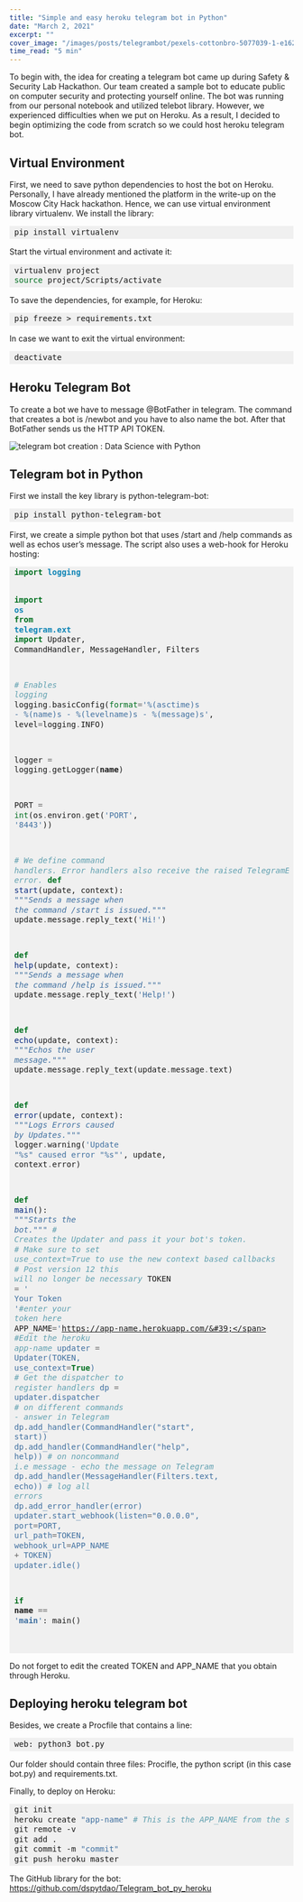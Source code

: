 ```yaml
---
title: "Simple and easy heroku telegram bot in Python"
date: "March 2, 2021"
excerpt: ""
cover_image: "/images/posts/telegrambot/pexels-cottonbro-5077039-1-e1629301426265.jpg"
time_read: "5 min"
---
```


To begin with, the idea for creating a telegram bot came up during Safety & Security Lab Hackathon. Our team created a sample bot to educate public on computer security and protecting yourself online. The bot was running from our personal notebook and utilized telebot library. However, we experienced difficulties when we put on Heroku. As a result, I decided to begin optimizing the code from scratch so we could host heroku telegram bot.

## Virtual Environment

First, we need to save python dependencies to host the bot on Heroku. Personally, I have already mentioned the platform in the write-up on the Moscow City Hack hackathon. Hence, we can use virtual environment library virtualenv. We install the library:

<div style="background: #f0f0f0; overflow:auto;width:auto;border-width:.1em .1em .1em .8em;padding:.2em .6em;"><pre style="margin: 0; line-height: 125%">pip install virtualenv
</pre></div>

Start the virtual environment and activate it:

<div style="background: #f0f0f0; overflow:auto;width:auto;border-width:.1em .1em .1em .8em;padding:.2em .6em;"><pre style="margin: 0; line-height: 125%">virtualenv project
<span style="color: #007020">source </span>project/Scripts/activate
</pre></div>

To save the dependencies, for example, for Heroku:

<div style="background: #f0f0f0; overflow:auto;width:auto;border-width:.1em .1em .1em .8em;padding:.2em .6em;"><pre style="margin: 0; line-height: 125%">pip freeze &gt; requirements.txt
</pre></div>

In case we want to exit the virtual environment:

<div style="background: #f0f0f0; overflow:auto;width:auto;border-width:.1em .1em .1em .8em;padding:.2em .6em;"><pre style="margin: 0; line-height: 125%">deactivate
</pre></div>

## Heroku Telegram Bot

To create a bot we have to message @BotFather in telegram. The command that creates a bot is /newbot and you have to also name the bot. After that BotFather sends us the HTTP API TOKEN.

![telegram bot creation : Data Science with Python](/images/posts/telegrambot/image-7.png)

## Telegram bot in Python

First we install the key library is python-telegram-bot:

<div style="background: #f0f0f0; overflow:auto;width:auto;border-width:.1em .1em .1em .8em;padding:.2em .6em;"><pre style="margin: 0; line-height: 125%">pip install python-telegram-bot
</pre></div>

First, we create a simple python bot that uses /start and /help commands as well as echos user’s message. The script also uses a web-hook for Heroku hosting:

<!-- HTML generated using hilite.me --><div style="background: #f0f0f0; overflow:auto;width:auto;border-width:.1em .1em .1em .8em;padding:.2em .6em;"><pre style="margin: 0; line-height: 125%"><span style="color: #007020; font-weight: bold">import</span> <span style="color: #0e84b5; font-weight: bold">logging</span>

<span style="color: #007020; font-weight: bold">import</span> <span style="color: #0e84b5; font-weight: bold">os</span>
<span style="color: #007020; font-weight: bold">from</span> <span style="color: #0e84b5; font-weight: bold">telegram.ext</span> <span style="color: #007020; font-weight: bold">import</span> Updater, CommandHandler, MessageHandler, Filters

<span style="color: #60a0b0; font-style: italic"># Enables logging</span>
logging<span style="color: #666666">.</span>basicConfig(<span style="color: #007020">format</span><span style="color: #666666">=</span><span style="color: #4070a0">&#39;%(asctime)s - %(name)s - %(levelname)s - %(message)s&#39;</span>,
level<span style="color: #666666">=</span>logging<span style="color: #666666">.</span>INFO)

logger <span style="color: #666666">=</span> logging<span style="color: #666666">.</span>getLogger(**name**)

PORT <span style="color: #666666">=</span> <span style="color: #007020">int</span>(os<span style="color: #666666">.</span>environ<span style="color: #666666">.</span>get(<span style="color: #4070a0">&#39;PORT&#39;</span>, <span style="color: #4070a0">&#39;8443&#39;</span>))

<span style="color: #60a0b0; font-style: italic"># We define command handlers. Error handlers also receive the raised TelegramError object in error.</span>
<span style="color: #007020; font-weight: bold">def</span> <span style="color: #06287e">start</span>(update, context):
<span style="color: #4070a0; font-style: italic">&quot;&quot;&quot;Sends a message when the command /start is issued.&quot;&quot;&quot;</span>
update<span style="color: #666666">.</span>message<span style="color: #666666">.</span>reply_text(<span style="color: #4070a0">&#39;Hi!&#39;</span>)

<span style="color: #007020; font-weight: bold">def</span> <span style="color: #06287e">help</span>(update, context):
<span style="color: #4070a0; font-style: italic">&quot;&quot;&quot;Sends a message when the command /help is issued.&quot;&quot;&quot;</span>
update<span style="color: #666666">.</span>message<span style="color: #666666">.</span>reply_text(<span style="color: #4070a0">&#39;Help!&#39;</span>)

<span style="color: #007020; font-weight: bold">def</span> <span style="color: #06287e">echo</span>(update, context):
<span style="color: #4070a0; font-style: italic">&quot;&quot;&quot;Echos the user message.&quot;&quot;&quot;</span>
update<span style="color: #666666">.</span>message<span style="color: #666666">.</span>reply_text(update<span style="color: #666666">.</span>message<span style="color: #666666">.</span>text)

<span style="color: #007020; font-weight: bold">def</span> <span style="color: #06287e">error</span>(update, context):
<span style="color: #4070a0; font-style: italic">&quot;&quot;&quot;Logs Errors caused by Updates.&quot;&quot;&quot;</span>
logger<span style="color: #666666">.</span>warning(<span style="color: #4070a0">&#39;Update &quot;%s&quot; caused error &quot;%s&quot;&#39;</span>, update, context<span style="color: #666666">.</span>error)

<span style="color: #007020; font-weight: bold">def</span> <span style="color: #06287e">main</span>():
<span style="color: #4070a0; font-style: italic">&quot;&quot;&quot;Starts the bot.&quot;&quot;&quot;</span>
<span style="color: #60a0b0; font-style: italic"># Creates the Updater and pass it your bot&#39;s token.</span>
<span style="color: #60a0b0; font-style: italic"># Make sure to set use_context=True to use the new context based callbacks</span>
<span style="color: #60a0b0; font-style: italic"># Post version 12 this will no longer be necessary</span>
TOKEN <span style="color: #666666">=</span> <span style="color: #4070a0">&#39; Your Token &#39;</span><span style="color: #60a0b0; font-style: italic">#enter your token here</span>
APP_NAME<span style="color: #666666">=</span><span style="color: #4070a0">&#39;https://app-name.herokuapp.com/&#39;</span> <span style="color: #60a0b0; font-style: italic">#Edit the heroku app-name</span>
updater <span style="color: #666666">=</span> Updater(TOKEN, use_context<span style="color: #666666">=</span><span style="color: #007020; font-weight: bold">True</span>)
<span style="color: #60a0b0; font-style: italic"># Get the dispatcher to register handlers</span>
dp <span style="color: #666666">=</span> updater<span style="color: #666666">.</span>dispatcher
<span style="color: #60a0b0; font-style: italic"># on different commands - answer in Telegram</span>
dp<span style="color: #666666">.</span>add_handler(CommandHandler(<span style="color: #4070a0">&quot;start&quot;</span>, start))
dp<span style="color: #666666">.</span>add_handler(CommandHandler(<span style="color: #4070a0">&quot;help&quot;</span>, help))
<span style="color: #60a0b0; font-style: italic"># on noncommand i.e message - echo the message on Telegram</span>
dp<span style="color: #666666">.</span>add_handler(MessageHandler(Filters<span style="color: #666666">.</span>text, echo))
<span style="color: #60a0b0; font-style: italic"># log all errors</span>
dp<span style="color: #666666">.</span>add_error_handler(error)
updater<span style="color: #666666">.</span>start_webhook(listen<span style="color: #666666">=</span><span style="color: #4070a0">&quot;0.0.0.0&quot;</span>, port<span style="color: #666666">=</span>PORT, url_path<span style="color: #666666">=</span>TOKEN, webhook_url<span style="color: #666666">=</span>APP_NAME <span style="color: #666666">+</span> TOKEN)
updater<span style="color: #666666">.</span>idle()

<span style="color: #007020; font-weight: bold">if</span> **name** <span style="color: #666666">==</span> <span style="color: #4070a0">&#39;**main**&#39;</span>:
main()

</pre></div>

Do not forget to edit the created TOKEN and APP_NAME that you obtain through Heroku.

## Deploying heroku telegram bot

Besides, we create a Procfile that contains a line:

<div style="background: #f0f0f0; overflow:auto;width:auto;border-width:.1em .1em .1em .8em;padding:.2em .6em;"><pre style="margin: 0; line-height: 125%">web: python3 bot.py
</pre></div>

Our folder should contain three files: Procifle, the python script (in this case bot.py) and requirements.txt.

Finally, to deploy on Heroku:

<div style="background: #f0f0f0; overflow:auto;width:auto;border-width:.1em .1em .1em .8em;padding:.2em .6em;"><pre style="margin: 0; line-height: 125%">git init
heroku create <span style="color: #4070a0">&quot;app-name&quot;</span> <span style="color: #60a0b0; font-style: italic"># This is the APP_NAME from the script</span>
git remote -v
git add .
git commit -m <span style="color: #4070a0">&quot;commit&quot;</span>
git push heroku master
</pre></div>

The GitHub library for the bot: https://github.com/dspytdao/Telegram_bot_py_heroku
